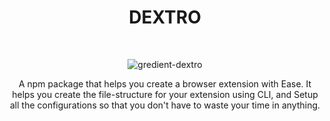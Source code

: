 <div align="center">
  
# DEXTRO
<br>
  
![gredient-dextro](https://github.com/Ronit-gurjar/DEXTRO/assets/92150685/85fbecbe-b588-43fc-9e5c-e071afea61e8)

A npm package that helps you create a browser extension with Ease.
It helps you create the file-structure for your extension using CLI, and Setup all the configurations so that you don't have to waste your time in anything.
<div>
